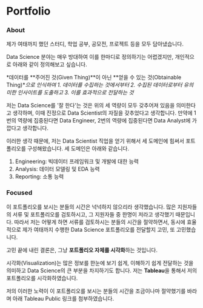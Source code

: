 # Portfolio



### About

제가 여태까지 했던 스터디, 학업 공부, 공모전, 프로젝트 등을 모두 담아냈습니다.

Data Science 분야는 매우 방대하여 이를 한마디로 정의하기는 어렵겠지만, 개인적으로 아래와 같이 정의해보고 싶습니다.

*데이터를 **주어진 것(Given Thing)**이 아닌 **얻을 수 있는 것(Obtainable Thing)**으로 인식하여 1. 데이터를 수집하는 것에서부터 2. 수집된 데이터로부터 유의미한 인사이트를 도출하고 3. 이를 효과적으로 전달하는 것*

저는 Data Science를 '잘 한다'는 것은 위의 세 역량이 모두 갖추어져 있음을 의미한다고 생각하며, 이때 진정으로 Data Scientist의 자질을 갖추었다고 생각합니다. 만약에 1번의 역량에 집중된다면 Data Engineer, 2번의 역량에 집중된다면 Data Analyst에 가깝다고 생각합니다.

이러한 생각 때문에, 저는 Data Scientist 직업을 얻기 위해서 세 도메인에 힘써서 포트폴리오를 구성해왔습니다. 세 도메인은 아래와 같습니다.

1. Engineering: 빅데이터 프레임워크 및 개발에 대한 능력
2. Analysis: 데이터 모델링 및 EDA 능력
3. Reporting: 소통 능력

### Focused

이 포트폴리오를 보시는 분들의 시간은 넉넉하지 않으리라 생각했습니다. 많은 지원자들의 서류 및 포트폴리오를 검토하시고, 그 지원자들 중 한명이 저라고 생각했기 때문입니다. 따라서 저는 어떻게 하면 서류를 검토하시는 분들의 시간을 절약하면서, 동시에 효율적으로 제가 여태까지 수행한 Data Science 포트폴리오를 전달할지 고민, 또 고민했습니다.

고민 끝에 내린 결론은, 그냥 **포트폴리오 자체를 시각화**하는 것입니다.

시각화(Visualization)는 많은 정보를 한눈에 보기 쉽게, 이해하기 쉽게 전달하는 것을 의미하고 Data Science의 큰 부분을 차지하기도 합니다. 저는 **Tableau**을 통해서 저의 포트폴리오를 시각화하였습니다.

저의 이러한 노력이 이 포트폴리오를 보시는 분들의 시간을 조금이나마 절약했기를 바라며 아래 Tableau Public 링크를 첨부하였습니다.

